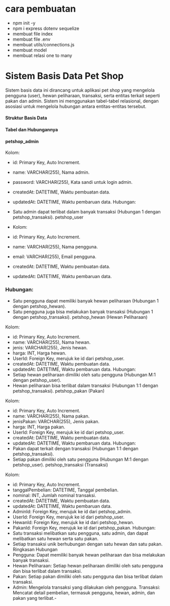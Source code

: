 # cara pembuatan

- npm init -y
- npm i express dotenv sequelize
- membuat file index
- membuat file .env
- membuat utils/connections.js
- membuat model
- membuat relasi one to many

# Sistem Basis Data Pet Shop
Sistem basis data ini dirancang untuk aplikasi pet shop yang mengelola pengguna (user), hewan peliharaan, transaksi, serta entitas terkait seperti pakan dan admin. Sistem ini menggunakan tabel-tabel relasional, dengan asosiasi untuk mengelola hubungan antara entitas-entitas tersebut.

#### Struktur Basis Data
#### Tabel dan Hubungannya
#### petshop_admin

Kolom:
- id: Primary Key, Auto Increment.
- name: VARCHAR(255), Nama admin.
- password: VARCHAR(255), Kata sandi untuk login admin.
- createdAt: DATETIME, Waktu pembuatan data.
- updatedAt: DATETIME, Waktu pembaruan data.
Hubungan:
- Satu admin dapat terlibat dalam banyak transaksi (Hubungan 1
dengan petshop_transaksi).
petshop_user

- Kolom:
-  id: Primary Key, Auto Increment.
-  name: VARCHAR(255), Nama pengguna.
- email: VARCHAR(255), Email pengguna.
- createdAt: DATETIME, Waktu pembuatan data.
- updatedAt: DATETIME, Waktu pembaruan data.
### Hubungan:
- Satu pengguna dapat memiliki banyak hewan peliharaan (Hubungan 1
dengan petshop_hewan).
- Satu pengguna juga bisa melakukan banyak transaksi (Hubungan 1
dengan petshop_transaksi).
petshop_hewan (Hewan Peliharaan)

Kolom:
- id: Primary Key, Auto Increment.
- name: VARCHAR(255), Nama hewan.
- jenis: VARCHAR(255), Jenis hewan.
- harga: INT, Harga hewan.
- UserId: Foreign Key, merujuk ke id dari petshop_user.
- createdAt: DATETIME, Waktu pembuatan data.
- updatedAt: DATETIME, Waktu pembaruan data.
Hubungan:
- Setiap hewan peliharaan dimiliki oleh satu pengguna (Hubungan M:1 dengan petshop_user).
- Hewan peliharaan bisa terlibat dalam transaksi (Hubungan 1:1 dengan petshop_transaksi).
petshop_pakan (Pakan)

Kolom:
- id: Primary Key, Auto Increment.
- name: VARCHAR(255), Nama pakan.
- jenisPakan: VARCHAR(255), Jenis pakan.
- harga: INT, Harga pakan.
- UserId: Foreign Key, merujuk ke id dari petshop_user.
- createdAt: DATETIME, Waktu pembuatan data.
- updatedAt: DATETIME, Waktu pembaruan data.
Hubungan:
- Pakan dapat terkait dengan transaksi (Hubungan 1:1 dengan petshop_transaksi).
- Setiap pakan dimiliki oleh satu pengguna (Hubungan M:1 dengan petshop_user).
petshop_transaksi (Transaksi)

Kolom:
- id: Primary Key, Auto Increment.
- tanggalPembelian: DATETIME, Tanggal pembelian.
- nominal: INT, Jumlah nominal transaksi.
- createdAt: DATETIME, Waktu pembuatan data.
- updatedAt: DATETIME, Waktu pembaruan data.
- AdminId: Foreign Key, merujuk ke id dari petshop_admin.
- UserId: Foreign Key, merujuk ke id dari petshop_user.
- HewanId: Foreign Key, merujuk ke id dari petshop_hewan.
- PakanId: Foreign Key, merujuk ke id dari petshop_pakan.
Hubungan:
- Satu transaksi melibatkan satu pengguna, satu admin, dan dapat melibatkan satu hewan serta satu pakan.
- Setiap transaksi unik berhubungan dengan satu hewan dan satu pakan.
Ringkasan Hubungan
- Pengguna: Dapat memiliki banyak hewan peliharaan dan bisa melakukan banyak transaksi.
- Hewan Peliharaan: Setiap hewan peliharaan dimiliki oleh satu pengguna dan bisa terlibat dalam transaksi.
- Pakan: Setiap pakan dimiliki oleh satu pengguna dan bisa terlibat dalam transaksi.
- Admin: Mengelola transaksi yang dilakukan oleh pengguna.
Transaksi: Mencatat detail pembelian, termasuk pengguna, hewan, admin, dan pakan yang terlibat.- 